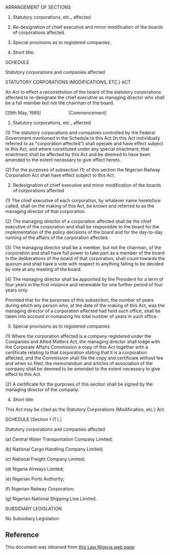 # 

ARRANGEMENT OF SECTIONS

1. Statutory corporations, etc., affected

2. Re-designation of chief executive and minor modification of the boards of corporations affected.

3. Special provisions as to registered companies.

4. Short title.

SCHEDULE

Statutory corporations and companies affected

STATUTORY CORPORATIONS (MODIFICATIONS, ETC.) ACT

An Act to effect a reconstitution of the board of the statutory corporations affected to re-designate the chief executive as managing director who shall be a full member but not the chairman of the board.

[29th May, 1985]                      [Commencement]

1. Statutory corporations, etc., affected

(1) The statutory corporations and companies controlled by the Federal Government mentioned in the Schedule to this Act (in this Act individually referred to as "corporation affected") shall operate and have effect subject to this Act; and where constituted under any special enactment, that enactment shall be affected by this Act and be deemed to have been amended to the extent necessary to give effect hereto.

(2) For the purposes of subsection (1) of this section the Nigerian Railway Corporation Act shall have effect subject to this Act.

2. Redesignation of chief executive and minor modification of the boards of corporations affected

(1) The chief executive of each corporation, by whatever name heretofore called, shall on the making of this Act, be known and referred to as the managing director of that corporation.

(2) The managing director of a corporation affected shall be the chief executive of the corporation and shall be responsible to the board for the implementation of the policy decisions of the board and for the day-to-day running of the affairs of the corporation affected.

(3) The managing director shall be a member, but not the chairman, of the corporation and shall have full power to take part as a member of the board in the deliberations of the board of that corporation, shall count towards the quorum and shall have a vote with respect to anything falling to be decided by vote at any meeting of the board.

(4) The managing director shall be appointed by the President for a term of four years in the first instance and renewable for one further period of four years only:

Provided that for the purposes of this subsection, the number of years during which any person who, at the date of the making of this Act, was the managing director of a corporation affected had held such office, shall be taken into account in computing his total number of years in such office.

3. Special provisions as to registered companies

(1) Where the corporation affected is a company registered under the Companies and Allied Matters Act, the managing director shall lodge with the Corporate Affairs Commission a copy of this Act together with a certificate relating to that corporation stating that it is a corporation affected, and the Commission shall file the copy and certificate without fee and when so filed, the memorandum and articles of association of the company shall be deemed to be amended to the extent necessary to give effect to this Act.

(2) A certificate for the purposes of this section shall be signed by the managing director of the company.

4. Short title

This Act may be cited as the Statutory Corporations (Modification, etc.) Act.

SCHEDULE [Section 1 (1 ).]

Statutory corporations and companies affected

(a) Central Water Transportation Company Limited;

(b) National Cargo Handling Company Limited;

(c) National Freight Company Limited;

(d) Nigeria Airways Limited;

(e) Nigerian Ports Authority;

(f) Nigerian Railway Corporation;

(g) Nigerian National Shipping Line Limited.

SUBSIDIARY LEGISLATION

No Subsidiary Legislation

## Reference

This document was obtained from [this Law Nigeria web page](http://www.lawnigeria.com/LFN/S/Statutory-Corporation%28Modifications-Etc%29Act.php)

